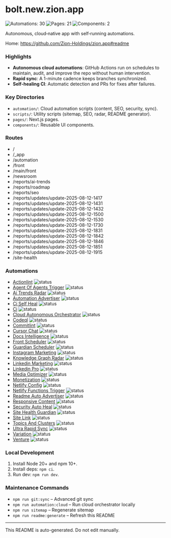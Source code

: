 # bolt.new.zion.app

![Automations: 30](https://img.shields.io/badge/Automations-30-informational) ![Pages: 21](https://img.shields.io/badge/Pages-21-success) ![Components: 2](https://img.shields.io/badge/Components-2-blue)

Autonomous, cloud‑native app with self‑running automations.

Home: https://github.com/Zion-Holdings/zion.app#readme

### Highlights
- **Autonomous cloud automations**: GitHub Actions run on schedules to maintain, audit, and improve the repo without human intervention.
- **Rapid sync**: A 1-minute cadence keeps branches synchronized.
- **Self-healing CI**: Automatic detection and PRs for fixes after failures.

### Key Directories
- `automation/`: Cloud automation scripts (content, SEO, security, sync).
- `scripts/`: Utility scripts (sitemap, SEO, radar, README generator).
- `pages/`: Next.js pages.
- `components/`: Reusable UI components.

### Routes
- /
- /_app
- /automation
- /front
- /main/front
- /newsroom
- /reports/ai-trends
- /reports/roadmap
- /reports/seo
- /reports/updates/update-2025-08-12-1417
- /reports/updates/update-2025-08-12-1431
- /reports/updates/update-2025-08-12-1432
- /reports/updates/update-2025-08-12-1500
- /reports/updates/update-2025-08-12-1530
- /reports/updates/update-2025-08-12-1730
- /reports/updates/update-2025-08-12-1831
- /reports/updates/update-2025-08-12-1842
- /reports/updates/update-2025-08-12-1846
- /reports/updates/update-2025-08-12-1851
- /reports/updates/update-2025-08-12-1915
- /site-health

### Automations
- [Actionlint](https://github.com/Zion-Holdings/zion/actions/workflows/actionlint.yml) ![status](https://github.com/Zion-Holdings/zion/actions/workflows/actionlint.yml/badge.svg)
- [Agent Of Agents Trigger](https://github.com/Zion-Holdings/zion/actions/workflows/agent-of-agents-trigger.yml) ![status](https://github.com/Zion-Holdings/zion/actions/workflows/agent-of-agents-trigger.yml/badge.svg)
- [Ai Trends Radar](https://github.com/Zion-Holdings/zion/actions/workflows/ai-trends-radar.yml) ![status](https://github.com/Zion-Holdings/zion/actions/workflows/ai-trends-radar.yml/badge.svg)
- [Automation Advertiser](https://github.com/Zion-Holdings/zion/actions/workflows/automation-advertiser.yml) ![status](https://github.com/Zion-Holdings/zion/actions/workflows/automation-advertiser.yml/badge.svg)
- [Ci Self Heal](https://github.com/Zion-Holdings/zion/actions/workflows/ci-self-heal.yml) ![status](https://github.com/Zion-Holdings/zion/actions/workflows/ci-self-heal.yml/badge.svg)
- [Ci](https://github.com/Zion-Holdings/zion/actions/workflows/ci.yml) ![status](https://github.com/Zion-Holdings/zion/actions/workflows/ci.yml/badge.svg)
- [Cloud Autonomous Orchestrator](https://github.com/Zion-Holdings/zion/actions/workflows/cloud-autonomous-orchestrator.yml) ![status](https://github.com/Zion-Holdings/zion/actions/workflows/cloud-autonomous-orchestrator.yml/badge.svg)
- [Codeql](https://github.com/Zion-Holdings/zion/actions/workflows/codeql.yml) ![status](https://github.com/Zion-Holdings/zion/actions/workflows/codeql.yml/badge.svg)
- [Commitlint](https://github.com/Zion-Holdings/zion/actions/workflows/commitlint.yml) ![status](https://github.com/Zion-Holdings/zion/actions/workflows/commitlint.yml/badge.svg)
- [Cursor Chat](https://github.com/Zion-Holdings/zion/actions/workflows/cursor-chat.yml) ![status](https://github.com/Zion-Holdings/zion/actions/workflows/cursor-chat.yml/badge.svg)
- [Docs Intelligence](https://github.com/Zion-Holdings/zion/actions/workflows/docs-intelligence.yml) ![status](https://github.com/Zion-Holdings/zion/actions/workflows/docs-intelligence.yml/badge.svg)
- [Front Scheduler](https://github.com/Zion-Holdings/zion/actions/workflows/front-scheduler.yml) ![status](https://github.com/Zion-Holdings/zion/actions/workflows/front-scheduler.yml/badge.svg)
- [Guardian Scheduler](https://github.com/Zion-Holdings/zion/actions/workflows/guardian-scheduler.yml) ![status](https://github.com/Zion-Holdings/zion/actions/workflows/guardian-scheduler.yml/badge.svg)
- [Instagram Marketing](https://github.com/Zion-Holdings/zion/actions/workflows/instagram-marketing.yml) ![status](https://github.com/Zion-Holdings/zion/actions/workflows/instagram-marketing.yml/badge.svg)
- [Knowledge Graph Radar](https://github.com/Zion-Holdings/zion/actions/workflows/knowledge-graph-radar.yml) ![status](https://github.com/Zion-Holdings/zion/actions/workflows/knowledge-graph-radar.yml/badge.svg)
- [Linkedin Marketing](https://github.com/Zion-Holdings/zion/actions/workflows/linkedin-marketing.yml) ![status](https://github.com/Zion-Holdings/zion/actions/workflows/linkedin-marketing.yml/badge.svg)
- [Linkedin Pro](https://github.com/Zion-Holdings/zion/actions/workflows/linkedin-pro.yml) ![status](https://github.com/Zion-Holdings/zion/actions/workflows/linkedin-pro.yml/badge.svg)
- [Media Optimizer](https://github.com/Zion-Holdings/zion/actions/workflows/media-optimizer.yml) ![status](https://github.com/Zion-Holdings/zion/actions/workflows/media-optimizer.yml/badge.svg)
- [Monetization](https://github.com/Zion-Holdings/zion/actions/workflows/monetization.yml) ![status](https://github.com/Zion-Holdings/zion/actions/workflows/monetization.yml/badge.svg)
- [Netlify Config](https://github.com/Zion-Holdings/zion/actions/workflows/netlify-config.yml) ![status](https://github.com/Zion-Holdings/zion/actions/workflows/netlify-config.yml/badge.svg)
- [Netlify Functions Trigger](https://github.com/Zion-Holdings/zion/actions/workflows/netlify-functions-trigger.yml) ![status](https://github.com/Zion-Holdings/zion/actions/workflows/netlify-functions-trigger.yml/badge.svg)
- [Readme Auto Advertiser](https://github.com/Zion-Holdings/zion/actions/workflows/readme-auto-advertiser.yml) ![status](https://github.com/Zion-Holdings/zion/actions/workflows/readme-auto-advertiser.yml/badge.svg)
- [Responsive Content](https://github.com/Zion-Holdings/zion/actions/workflows/responsive-content.yml) ![status](https://github.com/Zion-Holdings/zion/actions/workflows/responsive-content.yml/badge.svg)
- [Security Auto Heal](https://github.com/Zion-Holdings/zion/actions/workflows/security-auto-heal.yml) ![status](https://github.com/Zion-Holdings/zion/actions/workflows/security-auto-heal.yml/badge.svg)
- [Site Health Guardian](https://github.com/Zion-Holdings/zion/actions/workflows/site-health-guardian.yml) ![status](https://github.com/Zion-Holdings/zion/actions/workflows/site-health-guardian.yml/badge.svg)
- [Site Link](https://github.com/Zion-Holdings/zion/actions/workflows/site-link.yml) ![status](https://github.com/Zion-Holdings/zion/actions/workflows/site-link.yml/badge.svg)
- [Topics And Clusters](https://github.com/Zion-Holdings/zion/actions/workflows/topics-and-clusters.yml) ![status](https://github.com/Zion-Holdings/zion/actions/workflows/topics-and-clusters.yml/badge.svg)
- [Ultra Rapid Sync](https://github.com/Zion-Holdings/zion/actions/workflows/ultra-rapid-sync.yml) ![status](https://github.com/Zion-Holdings/zion/actions/workflows/ultra-rapid-sync.yml/badge.svg)
- [Variation](https://github.com/Zion-Holdings/zion/actions/workflows/variation.yml) ![status](https://github.com/Zion-Holdings/zion/actions/workflows/variation.yml/badge.svg)
- [Venture](https://github.com/Zion-Holdings/zion/actions/workflows/venture.yml) ![status](https://github.com/Zion-Holdings/zion/actions/workflows/venture.yml/badge.svg)

### Local Development
1. Install Node 20+ and npm 10+.
2. Install deps: `npm ci`.
3. Run dev: `npm run dev`.

### Maintenance Commands
- `npm run git:sync` – Advanced git sync
- `npm run automation:cloud` – Run cloud orchestrator locally
- `npm run sitemap` – Regenerate sitemap
- `npm run readme:generate` – Refresh this README

---
This README is auto-generated. Do not edit manually.